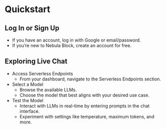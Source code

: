 
# Quickstart

## Log In or Sign Up
- If you have an account, log in with Google or email/password.
- If you’re new to Nebula Block, create an account for free.

## Exploring Live Chat
- Access Serverless Endpoints
  - From your dashboard, navigate to the Serverless Endpoints section.
- Select a Model
  - Browse the available LLMs.
  - Choose the model that best aligns with your desired use case.
- Test the Model
  - Interact with LLMs in real-time by entering prompts in the chat interface.
  - Experiment with settings like temperature, maximum tokens, and more.